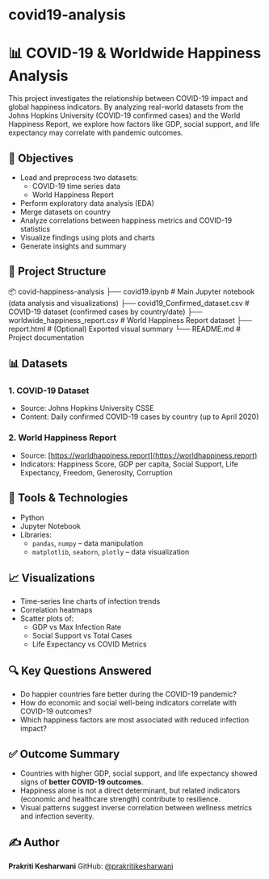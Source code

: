 # covid19-analysis

# 📊 COVID-19 & Worldwide Happiness Analysis

This project investigates the relationship between COVID-19 impact and global happiness indicators. By analyzing real-world datasets from the Johns Hopkins University (COVID-19 confirmed cases) and the World Happiness Report, we explore how factors like GDP, social support, and life expectancy may correlate with pandemic outcomes.


## 📌 Objectives

- Load and preprocess two datasets:
  - COVID-19 time series data
  - World Happiness Report
- Perform exploratory data analysis (EDA)
- Merge datasets on country
- Analyze correlations between happiness metrics and COVID-19 statistics
- Visualize findings using plots and charts
- Generate insights and summary


## 📁 Project Structure


📦 covid-happiness-analysis
├── covid19.ipynb                  # Main Jupyter notebook (data analysis and visualizations)
├── covid19\_Confirmed\_dataset.csv # COVID-19 dataset (confirmed cases by country/date)
├── worldwide\_happiness\_report.csv # World Happiness Report dataset
├── report.html                   # (Optional) Exported visual summary
└── README.md                     # Project documentation



## 📊 Datasets

### 1. COVID-19 Dataset
- Source: Johns Hopkins University CSSE
- Content: Daily confirmed COVID-19 cases by country (up to April 2020)

### 2. World Happiness Report
- Source: [https://worldhappiness.report](https://worldhappiness.report)
- Indicators: Happiness Score, GDP per capita, Social Support, Life Expectancy, Freedom, Generosity, Corruption


## 🧰 Tools & Technologies

- Python
- Jupyter Notebook
- Libraries:
  - `pandas`, `numpy` – data manipulation
  - `matplotlib`, `seaborn`, `plotly` – data visualization


## 📈 Visualizations

- Time-series line charts of infection trends
- Correlation heatmaps
- Scatter plots of:
  - GDP vs Max Infection Rate
  - Social Support vs Total Cases
  - Life Expectancy vs COVID Metrics

## 🔍 Key Questions Answered

- Do happier countries fare better during the COVID-19 pandemic?
- How do economic and social well-being indicators correlate with COVID-19 outcomes?
- Which happiness factors are most associated with reduced infection impact?


## ✅ Outcome Summary

* Countries with higher GDP, social support, and life expectancy showed signs of **better COVID-19 outcomes**.
* Happiness alone is not a direct determinant, but related indicators (economic and healthcare strength) contribute to resilience.
* Visual patterns suggest inverse correlation between wellness metrics and infection severity.


## ✍️ Author

**Prakriti Kesharwani**
GitHub: [@prakritikesharwani](https://github.com/prakritikesharwani)



